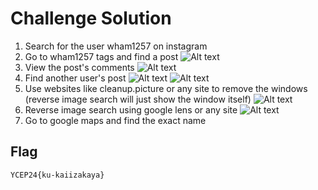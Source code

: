 # Challenge Solution
1. Search for the user wham1257 on instagram
2. Go to wham1257 tags and find a post
![Alt text](../solutions/images/1.jpg)
3. View the post's comments
![Alt text](../solutions/images/2.jpg)
4. Find another user's post
![Alt text](../solutions/images/3.jpg)
![Alt text](../solutions/images/4.jpg)
5. Use websites like cleanup.picture or any site to remove the windows (reverse image search will just show the window itself)
![Alt text](../solutions/images/5.png)
6. Reverse image search using google lens or any site
![Alt text](../solutions/images/6.jpg)
7. Go to google maps and find the exact name

## Flag
`YCEP24{ku-kaiizakaya}`
